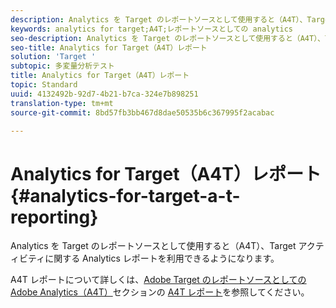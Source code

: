 ```yaml
---
description: Analytics を Target のレポートソースとして使用すると（A4T）、Target アクティビティに関する Analytics レポートを利用できるようになります。
keywords: analytics for target;A4T;レポートソースとしての analytics
seo-description: Analytics を Target のレポートソースとして使用すると（A4T）、Target アクティビティに関する Analytics レポートを利用できるようになります。
seo-title: Analytics for Target（A4T）レポート
solution: 'Target '
subtopic: 多変量分析テスト
title: Analytics for Target（A4T）レポート
topic: Standard
uuid: 4132492b-92d7-4b21-b7ca-324e7b898251
translation-type: tm+mt
source-git-commit: 8bd57fb3bb467d8dae50535b6c367995f2acabac

---
```



# Analytics for Target（A4T）レポート{#analytics-for-target-a-t-reporting}

Analytics を Target のレポートソースとして使用すると（A4T）、Target アクティビティに関する Analytics レポートを利用できるようになります。

A4T レポートについて詳しくは、[Adobe Target のレポートソースとしての Adobe Analytics（A4T）](../c-integrating-target-with-mac/a4t/a4t.md#concept_7540C8C04259434AB6EE33B09F47A1DE)セクションの [A4T レポート](../c-integrating-target-with-mac/a4t/reporting.md#concept_716AF8D545AD404EAAEE99A6DB7B9483)を参照してください。

